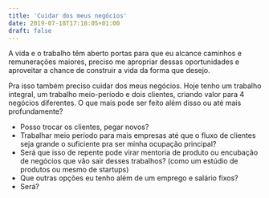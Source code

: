 ```yaml
---
title: 'Cuidar dos meus negócios'
date: 2019-07-18T17:18:05+01:00
draft: false
---
```


A vida e o trabalho têm aberto portas para que eu alcance caminhos e remunerações maiores, preciso me apropriar dessas oportunidades e aproveitar a chance de construir a vida da forma que desejo.

Pra isso também preciso cuidar dos meus negócios. Hoje tenho um trabalho integral, um trabalho meio-período e dois clientes, criando valor para 4 negócios diferentes. O que mais pode ser feito além disso ou até mais profundamente?

- Posso trocar os clientes, pegar novos?
- Trabalhar meio período para mais empresas até que o fluxo de clientes seja grande o suficiente pra ser minha ocupação principal?
- Será que isso de repente pode virar mentoria de produto ou encubação de negócios que vão sair desses trabalhos? (como um estúdio de produtos ou mesmo de startups)
- Que outras opções eu tenho além de um emprego e salário fixos?
- Será?